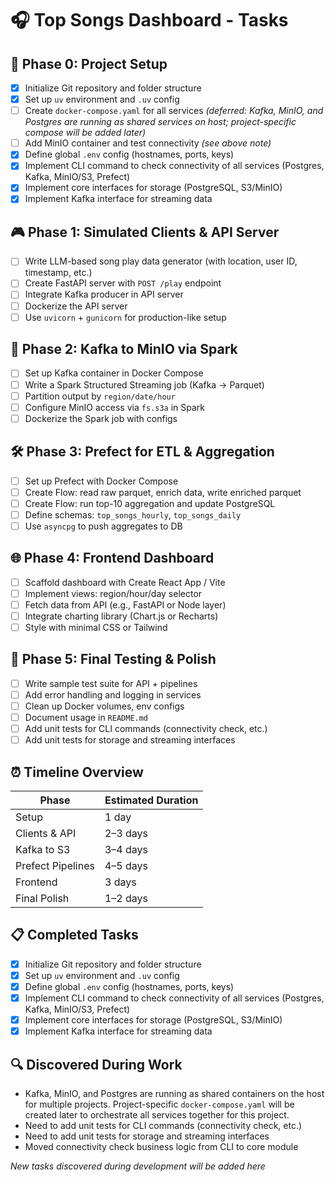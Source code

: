 # 🎧 Top Songs Dashboard - Tasks

## 🚦 Phase 0: Project Setup
- [x] Initialize Git repository and folder structure
- [x] Set up `uv` environment and `.uv` config
- [ ] Create `docker-compose.yaml` for all services *(deferred: Kafka, MinIO, and Postgres are running as shared services on host; project-specific compose will be added later)*
- [ ] Add MinIO container and test connectivity *(see above note)*
- [x] Define global `.env` config (hostnames, ports, keys)
- [x] Implement CLI command to check connectivity of all services (Postgres, Kafka, MinIO/S3, Prefect)
- [x] Implement core interfaces for storage (PostgreSQL, S3/MinIO)
- [x] Implement Kafka interface for streaming data

## 🎮 Phase 1: Simulated Clients & API Server
- [ ] Write LLM-based song play data generator (with location, user ID, timestamp, etc.)
- [ ] Create FastAPI server with `POST /play` endpoint
- [ ] Integrate Kafka producer in API server
- [ ] Dockerize the API server
- [ ] Use `uvicorn` + `gunicorn` for production-like setup

## 🔄 Phase 2: Kafka to MinIO via Spark
- [ ] Set up Kafka container in Docker Compose
- [ ] Write a Spark Structured Streaming job (Kafka → Parquet)
- [ ] Partition output by `region/date/hour`
- [ ] Configure MinIO access via `fs.s3a` in Spark
- [ ] Dockerize the Spark job with configs

## 🛠️ Phase 3: Prefect for ETL & Aggregation
- [ ] Set up Prefect with Docker Compose
- [ ] Create Flow: read raw parquet, enrich data, write enriched parquet
- [ ] Create Flow: run top-10 aggregation and update PostgreSQL
- [ ] Define schemas: `top_songs_hourly`, `top_songs_daily`
- [ ] Use `asyncpg` to push aggregates to DB

## 🌐 Phase 4: Frontend Dashboard
- [ ] Scaffold dashboard with Create React App / Vite
- [ ] Implement views: region/hour/day selector
- [ ] Fetch data from API (e.g., FastAPI or Node layer)
- [ ] Integrate charting library (Chart.js or Recharts)
- [ ] Style with minimal CSS or Tailwind

## 🧪 Phase 5: Final Testing & Polish
- [ ] Write sample test suite for API + pipelines
- [ ] Add error handling and logging in services
- [ ] Clean up Docker volumes, env configs
- [ ] Document usage in `README.md`
- [ ] Add unit tests for CLI commands (connectivity check, etc.)
- [ ] Add unit tests for storage and streaming interfaces

## ⏰ Timeline Overview
| Phase            | Estimated Duration |
|------------------|--------------------|
| Setup            | 1 day              |
| Clients & API    | 2–3 days           |
| Kafka to S3      | 3–4 days           |
| Prefect Pipelines| 4–5 days           |
| Frontend         | 3 days             |
| Final Polish     | 1–2 days           |

## 📋 Completed Tasks
- [x] Initialize Git repository and folder structure
- [x] Set up `uv` environment and `.uv` config
- [x] Define global `.env` config (hostnames, ports, keys)
- [x] Implement CLI command to check connectivity of all services (Postgres, Kafka, MinIO/S3, Prefect)
- [x] Implement core interfaces for storage (PostgreSQL, S3/MinIO)
- [x] Implement Kafka interface for streaming data

## 🔍 Discovered During Work
- Kafka, MinIO, and Postgres are running as shared containers on the host for multiple projects. Project-specific `docker-compose.yaml` will be created later to orchestrate all services together for this project.
- Need to add unit tests for CLI commands (connectivity check, etc.)
- Need to add unit tests for storage and streaming interfaces
- Moved connectivity check business logic from CLI to core module

*New tasks discovered during development will be added here* 